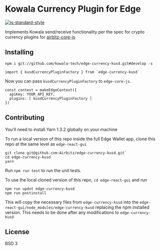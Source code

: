 # Kowala Currency Plugin for Edge
[![js-standard-style](https://cdn.rawgit.com/feross/standard/master/badge.svg)](https://github.com/feross/standard)

Implements Kowala send/receive functionality per the spec for crypto currency plugins for [airbitz-core-js](https://github.com/Airbitz/airbitz-core-js)

## Installing

    npm i git://github.com/kowala-tech/edge-currency-kusd.git#develop -s

```
import { kusdCurrencyPluginFactory } from `edge-currency-kusd`
```

Now you can pass `kusdCurrencyPluginFactory` to `edge-core-js`.

```
const context = makeEdgeContext({
  apiKey: YOUR_API_KEY,
  plugins: [ kusdCurrencyPluginFactory ]
})
```

## Contributing

You'll need to install Yarn 1.3.2 globally on your machine

To run a local version of this repo inside the full Edge Wallet app, clone this repo at the same level as `edge-react-gui`

    git clone git@github.com:Airbitz/edge-currency-kusd.git`
    cd edge-currency-kusd
    yarn

Run `npm run test` to run the unit tests.

To use the local cloned version of this repo, `cd edge-react-gui` and run

    npm run updot edge-currency-kusd
    npm run postinstall

This will copy the necessary files from `edge-currency-kusd` into the `edge-react-gui/node_modules/edge-currency-kusd` replacing the npm installed version. This needs to be done after any modifications to `edge-currency-kusd`

## License
BSD 3

